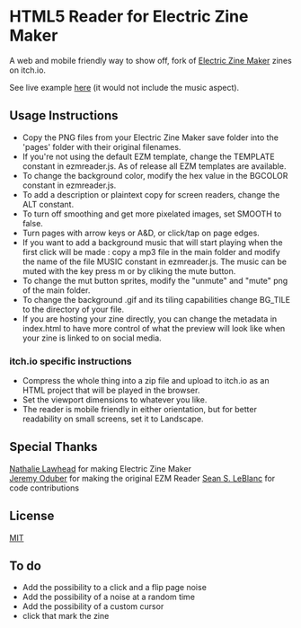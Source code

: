 # HTML5 Reader for Electric Zine Maker

A web and mobile friendly way to show off, fork of  [Electric Zine Maker](https://alienmelon.itch.io/electric-zine-maker) zines on itch.io.

See live example [here](https://jeremyoduber.itch.io/js-zine) (it would not include the music aspect).

## Usage Instructions

- Copy the PNG files from your Electric Zine Maker save folder into the 'pages' folder with their original filenames.
- If you're not using the default EZM template, change the TEMPLATE constant in ezmreader.js. As of release all EZM templates are available.
- To change the background color, modify the hex value in the BGCOLOR constant in ezmreader.js.
- To add a description or plaintext copy for screen readers, change the ALT constant.
- To turn off smoothing and get more pixelated images, set SMOOTH to false.
- Turn pages with arrow keys or A&D, or click/tap on page edges.
- If you want to add a background music that will start playing when the first click will be made : copy a mp3 file in the main folder and modify the name of the file MUSIC constant in ezmreader.js. The music can be muted with the key press m or by cliking the mute button.
- To change the mut button sprites, modify the "unmute" and "mute" png of the main folder.
- To change the background .gif and its tiling capabilities change BG_TILE to the directory of your file.
- If you are hosting your zine directly, you can change the metadata in index.html to have more control of what the preview will look like when your zine is linked to on social media.


### itch.io specific instructions
- Compress the whole thing into a zip file and upload to itch.io as an HTML project that will be played in the browser.
- Set the viewport dimensions to whatever you like.
- The reader is mobile friendly in either orientation, but for better readability on small screens, set it to Landscape.

## Special Thanks
[Nathalie Lawhead](https://bsky.app/profile/alienmelon.bsky.social) for making Electric Zine Maker  
[Jeremy Oduber](https://jeremyoduber.com/) for making the original EZM Reader
[Sean S. LeBlanc](https://bsky.app/profile/jeremyoduber.com) for code contributions


## License
[MIT](https://github.com/jeremyoduber/EZM-Reader/blob/main/LICENSE)

## To do
- Add the possibility to a click and a flip page noise
-  Add the possibility of a noise at a random time
- Add the possibility of a custom cursor
- click that mark the zine

